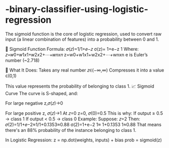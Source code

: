 # -binary-classifier-using-logistic-regression
The sigmoid function is the core of logistic regression, used to convert raw input (a linear combination of features) into a probability between 0 and 1.

📐 Sigmoid Function Formula:
𝜎(𝑧)=1/1+𝑒−𝑧
σ(z)= 1+e−z 1
Where:
𝑧=𝑤0+𝑤1𝑥1+𝑤2𝑥2+⋯+𝑤𝑛𝑥𝑛
z=w0+w1x1+w2x2+⋯+wnxn
e is Euler’s number (~2.718)

🧠 What It Does:
Takes any real number 
𝑧∈(−∞,∞)
Compresses it into a value 
∈(0,1)

This value represents the probability of belonging to class 1.
📈 Sigmoid Curve
The curve is S-shaped, and:

For large negative 
z,𝜎(𝑧)→0

For large positive 
z, 𝜎(𝑧)→1
At 𝑧=0
z=0, 
𝜎(0)=0.5
This is why:
If output ≥ 0.5 → class 1
If output < 0.5 → class 0
Example:
Suppose:
𝑧=2
Then:
𝜎(2)=1/1+𝑒−2≈1/1+0.1353≈0.88
σ(2)=1+e−2
1≈ 1+0.1353
1≈0.88
That means there's an 88% probability of the instance belonging to class 1.

In Logistic Regression:
z = np.dot(weights, inputs) + bias
prob = sigmoid(z)
